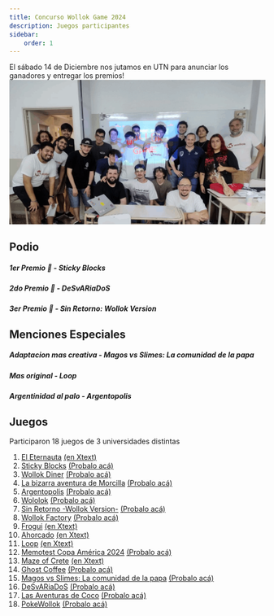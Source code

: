 ```yaml
---
title: Concurso Wollok Game 2024
description: Juegos participantes
sidebar:
    order: 1
---
```


El sábado 14 de Diciembre nos jutamos en UTN para anunciar los ganadores y entregar los premios!
![Entrega Premios](../../../assets/wgame-concurso-2024/wgame-concurso-2024-utn.png)

## Podio
##### 1er Premio &#x1F947; - _Sticky Blocks_
##### 2do Premio &#129352; - _DeSvARiaDoS_
##### 3er Premio &#129353; - _Sin Retorno: Wollok Version_


## Menciones Especiales
##### Adaptacion mas creativa - _Magos vs Slimes: La comunidad de la papa_
##### Mas original - _Loop_
##### Argentinidad al palo - _Argentopolis_


## Juegos
Participaron 18 juegos de 3 universidades distintas

<div class="container">
    <ol class="list-group">
        <li class="list-group-item"><a href="https://github.com/AlexisF12/Proyecto-wollok">El Eternauta</a>
            <a href="https://xtext.wollok.org/">(en Xtext)</a>
        </li>
        <li class="list-group-item"><a href="https://github.com/pdepjm/2024-o-tpjuego-bestiasalgoritmicas">Sticky Blocks</a>
            <a href="/concurso/2024-o-tpjuego-bestiasalgoritmicas">(Probalo acá)</a>
        </li>
        <li class="list-group-item"><a href="https://github.com/pdepjm/2024-o-tpjuego-vmsl">Wollok Diner</a>
            <a href="/concurso/2024-o-tpjuego-vmsl">(Probalo acá)</a>
        </li>
        <li class="list-group-item"><a href="https://github.com/pdepjm/2024-o-tpjuego-fundamentalistasdelstackoverflow">La bizarra aventura de Morcilla</a>
            <a href="/concurso/2024-o-tpjuego-fundamentalistasdelstackoverflow">(Probalo acá)</a>
        </li>
        <li class="list-group-item"><a href="https://github.com/CristianEGonzalez/Argentopolis-ts-WollokGame">Argentopolis</a>
            <a href="/concurso/Argentopolis-ts-WollokGame">(Probalo acá)</a>
        </li>
        <li class="list-group-item"><a href="https://github.com/obj1-unahur-2024s2/TPGameIntegrador-thecoders">Wololok</a>
            <a href="/concurso/TPGameIntegrador-thecoders">(Probalo acá)</a>
        </li>
        <li class="list-group-item"><a href="https://github.com/obj1-unahur-2024s2/TPGameIntegrador-los-stormtrooper">Sin Retorno -Wollok Version-</a>
            <a href="/concurso/TPGameIntegrador-los-stormtrooper">(Probalo acá)</a>
        </li>
        <li class="list-group-item"><a href="https://github.com/pdepjuevesTT/2024-tpo-game-matrixgroup">Wollok Factory</a>
            <a href="/concurso/2024-tpo-game-matrixgroup">(Probalo acá)</a>
        </li>
        <li class="list-group-item"><a href="https://github.com/alymarquez/FroguiWollokGame">Frogui</a>
            <a href="https://xtext.wollok.org/">(en Xtext)</a>
        </li>
        <li class="list-group-item"><a href="https://github.com/obj1-unahur-2024s1/TPGameIntegrador-pixelados">Ahorcado</a>
            <a href="https://xtext.wollok.org/">(en Xtext)</a>
        </li>
        <li class="list-group-item"><a href="https://github.com/IRojas99/LoopGame">Loop</a>
            <a href="https://xtext.wollok.org/">(en Xtext)</a>
        </li>
        <li class="list-group-item"><a href="https://github.com/obj1-unahur-2024s2/TPGameIntegrador-wollokoders">Memotest Copa América 2024</a>
            <a href="/concurso/TPGameIntegrador-wollokoders">(Probalo acá)</a>
        </li>
        <li class="list-group-item"><a href="https://github.com/juancamargo02/MazeOfCrete">Maze of Crete</a>
            <a href="https://xtext.wollok.org/">(en Xtext)</a>
        </li>
        <li class="list-group-item"><a href="https://github.com/obj1-unahur-2024s2/TPGameIntegrador-las-chicas-y-leo">Ghost Coffee</a>
            <a href="/concurso/TPGameIntegrador-las-chicas-y-leo">(Probalo acá)</a>
        </li>
        <li class="list-group-item"><a href="https://github.com/pdepjm/2024-o-tpjuego-ahmeestancodeando">Magos vs Slimes: La comunidad de la papa</a>
            <a href="/concurso/2024-o-tpjuego-ahmeestancodeando">(Probalo acá)</a>
        </li>
        <li class="list-group-item"><a href="https://github.com/obj1unq/2024s2-tp-grupal-juego-grupo-1-uwu">DeSvARiaDoS</a>
            <a href="/concurso/2024s2-tp-grupal-juego-grupo-1-uwu">(Probalo acá)</a>
        </li>
        <li class="list-group-item"><a href="https://github.com/obj1-unahur-2024s2/TPGameIntegrador-los-polimorficos">Las Aventuras de Coco</a>
            <a href="/concurso/TPGameIntegrador-los-polimorficos">(Probalo acá)</a>
        </li>
        <li class="list-group-item"><a href="https://github.com/pdepjm/2024-o-tpjuego-laalmironeta">PokeWollok</a>
            <a href="/concurso/2024-o-tpjuego-laalmironeta">(Probalo acá)</a>
        </li>
    </ol>
</div>
